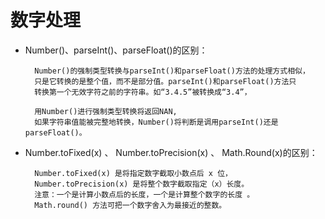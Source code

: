 # 数字处理 #

- Number()、parseInt()、parseFloat()的区别： 

        Number()的强制类型转换与parseInt()和parseFloat()方法的处理方式相似，
        只是它转换的是整个值，而不是部分值。parseInt()和parseFloat()方法只
        转换第一个无效字符之前的字符串。如“3.4.5”被转换成“3.4”， 

        用Number()进行强制类型转换将返回NAN, 
        如果字符串值能被完整地转换，Number()将判断是调用parseInt()还是parseFloat()。

- Number.toFixed(x) 、 Number.toPrecision(x) 、 Math.Round(x)的区别： 

        Number.toFixed(x) 是将指定数字截取小数点后 x 位， 
        Number.toPrecision(x) 是将整个数字截取指定（x）长度。 
        注意：一个是计算小数点后的长度，一个是计算整个数字的长度 。 
        Math.round() 方法可把一个数字舍入为最接近的整数。 
